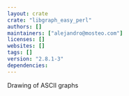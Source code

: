 ```yaml
---
layout: crate
crate: "libgraph_easy_perl"
authors: []
maintainers: ["alejandro@mosteo.com"]
licenses: []
websites: []
tags: []
version: "2.8.1-3"
dependencies: 
---
```

Drawing of ASCII graphs

